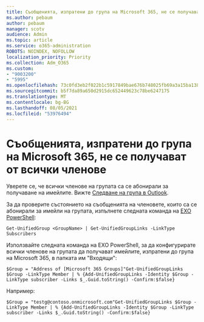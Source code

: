 ```yaml
---
title: Съобщенията, изпратени до група на Microsoft 365, не се получават от всички членове
ms.author: pebaum
author: pebaum
manager: scotv
audience: Admin
ms.topic: article
ms.service: o365-administration
ROBOTS: NOINDEX, NOFOLLOW
localization_priority: Priority
ms.collection: Adm_O365
ms.custom:
- "9003200"
- "5995"
ms.openlocfilehash: 73c0fd3eb2f022b1c5917849bae676b748025fb69a3a15ba1389b42a6854db9c
ms.sourcegitcommit: b5f7da89a650d2915dc652449623c78be6247175
ms.translationtype: MT
ms.contentlocale: bg-BG
ms.lasthandoff: 08/05/2021
ms.locfileid: "53976494"
---
```

# <a name="messages-sent-to-a-microsoft-365-group-are-not-received-by-all-members"></a>Съобщенията, изпратени до група на Microsoft 365, не се получават от всички членове

Уверете се, че всички членове на групата са се абонирали за получаване на имейлите. Вижте [Следване на група в Outlook](https://support.microsoft.com/office/e147fc19-f548-4cd2-834f-80c6235b7c36).  

За да проверите състоянието на съобщенията на членовете, които са се абонирали за имейли на групата, изпълнете следната команда на [EXO PowerShell](https://docs.microsoft.com/powershell/exchange/connect-to-exchange-online-powershell?view=exchange-ps&preserve-view=true):

`Get-UnifiedGroup <GroupName> | Get-UnifiedGroupLinks -LinkType Subscribers`

Използвайте следната команда на EXO PowerShell, за да конфигурирате всички членове на групата да получават имейлите, изпратени до група на Microsoft 365, в папката им "Входящи":

`$Group = "Address of [Microsoft 365 Groups]"Get-UnifiedGroupLinks $Group -LinkType Member | % {Add-UnifiedGroupLinks -Identity $Group -LinkType subscriber -Links $_.Guid.toString() -Confirm:$false}`

Например:

`$Group = "testg@contoso.onmicrosoft.com"Get-UnifiedGroupLinks $Group -LinkType Member | % {Add-UnifiedGroupLinks -Identity $Group -LinkType subscriber -Links $_.Guid.toString() -Confirm:$false}`